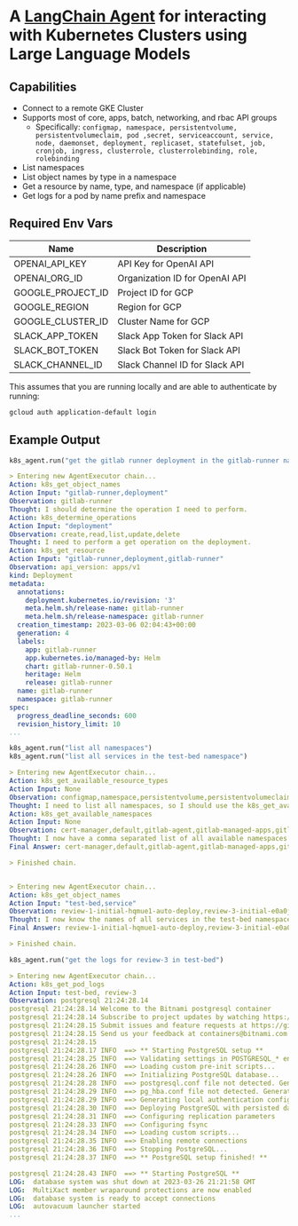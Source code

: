 # A [LangChain Agent](https://github.com/hwchase17/langchain) for interacting with Kubernetes Clusters using Large Language Models

## Capabilities
  - Connect to a remote GKE Cluster
  - Supports most of core, apps, batch, networking, and rbac API groups
    - Specifically: `configmap, namespace, persistentvolume, persistentvolumeclaim, pod ,secret, serviceaccount, service, node, daemonset, deployment, replicaset, statefulset, job, cronjob, ingress, clusterrole, clusterrolebinding, role, rolebinding`
  - List namespaces
  - List object names by type in a namespace
  - Get a resource by name, type, and namespace (if applicable)
  - Get logs for a pod by name prefix and namespace
  
## Required Env Vars
| Name | Description |
|----------------------------|-----------------------------|
| OPENAI_API_KEY | API Key for OpenAI API |
| OPENAI_ORG_ID | Organization ID for OpenAI API |
| GOOGLE_PROJECT_ID | Project ID for GCP |
| GOOGLE_REGION | Region for GCP |
| GOOGLE_CLUSTER_ID | Cluster Name for GCP |
| SLACK_APP_TOKEN | Slack App Token for Slack API |
| SLACK_BOT_TOKEN | Slack Bot Token for Slack API |
| SLACK_CHANNEL_ID | Slack Channel ID for Slack API |

This assumes that you are running locally and are able to authenticate by running:
```bash
gcloud auth application-default login
```

## Example Output
```python
k8s_agent.run("get the gitlab runner deployment in the gitlab-runner namespace")
```

```yaml
> Entering new AgentExecutor chain...
Action: k8s_get_object_names
Action Input: "gitlab-runner,deployment"
Observation: gitlab-runner
Thought: I should determine the operation I need to perform.
Action: k8s_determine_operations
Action Input: "deployment"
Observation: create,read,list,update,delete
Thought: I need to perform a get operation on the deployment.
Action: k8s_get_resource
Action Input: "gitlab-runner,deployment,gitlab-runner"
Observation: api_version: apps/v1
kind: Deployment
metadata:
  annotations:
    deployment.kubernetes.io/revision: '3'
    meta.helm.sh/release-name: gitlab-runner
    meta.helm.sh/release-namespace: gitlab-runner
  creation_timestamp: 2023-03-06 02:04:43+00:00
  generation: 4
  labels:
    app: gitlab-runner
    app.kubernetes.io/managed-by: Helm
    chart: gitlab-runner-0.50.1
    heritage: Helm
    release: gitlab-runner
  name: gitlab-runner
  namespace: gitlab-runner
spec:
  progress_deadline_seconds: 600
  revision_history_limit: 10
...
```

```python
k8s_agent.run("list all namespaces")
k8s_agent.run("list all services in the test-bed namespace")
```
```yaml
> Entering new AgentExecutor chain...
Action: k8s_get_available_resource_types
Action Input: None
Observation: configmap,namespace,persistentvolume,persistentvolumeclaim,pod,secret,serviceaccount,service,node,daemonset,deployment,replicaset,statefulset,job,cronjob,ingress,clusterrole,clusterrolebinding,role,rolebinding
Thought: I need to list all namespaces, so I should use the k8s_get_available_namespaces tool.
Action: k8s_get_available_namespaces
Action Input: None
Observation: cert-manager,default,gitlab-agent,gitlab-managed-apps,gitlab-runner,gitlab-webhook-dev,kube-node-lease,kube-public,kube-system,test-bed
Thought: I now have a comma separated list of all available namespaces.
Final Answer: cert-manager,default,gitlab-agent,gitlab-managed-apps,gitlab-runner,gitlab-webhook-dev,kube-node-lease,kube-public,kube-system,test-bed

> Finished chain.


> Entering new AgentExecutor chain...
Action: k8s_get_object_names
Action Input: "test-bed,service"
Observation: review-1-initial-hqmue1-auto-deploy,review-3-initial-e0a0ju-auto-deploy,review-3-initial-e0a0ju-postgresql,review-3-initial-e0a0ju-postgresql-headless
Thought: I now know the names of all services in the test-bed namespace.
Final Answer: review-1-initial-hqmue1-auto-deploy,review-3-initial-e0a0ju-auto-deploy,review-3-initial-e0a0ju-postgresql,review-3-initial-e0a0ju-postgresql-headless

> Finished chain.
```

```python
k8s_agent.run("get the logs for review-3 in test-bed")
```
```yaml
> Entering new AgentExecutor chain...
Action: k8s_get_pod_logs
Action Input: test-bed, review-3
Observation: postgresql 21:24:28.14 
postgresql 21:24:28.14 Welcome to the Bitnami postgresql container
postgresql 21:24:28.14 Subscribe to project updates by watching https://github.com/bitnami/bitnami-docker-postgresql
postgresql 21:24:28.15 Submit issues and feature requests at https://github.com/bitnami/bitnami-docker-postgresql/issues
postgresql 21:24:28.15 Send us your feedback at containers@bitnami.com
postgresql 21:24:28.15 
postgresql 21:24:28.17 INFO  ==> ** Starting PostgreSQL setup **
postgresql 21:24:28.25 INFO  ==> Validating settings in POSTGRESQL_* env vars..
postgresql 21:24:28.26 INFO  ==> Loading custom pre-init scripts...
postgresql 21:24:28.26 INFO  ==> Initializing PostgreSQL database...
postgresql 21:24:28.28 INFO  ==> postgresql.conf file not detected. Generating it...
postgresql 21:24:28.29 INFO  ==> pg_hba.conf file not detected. Generating it...
postgresql 21:24:28.29 INFO  ==> Generating local authentication configuration
postgresql 21:24:28.30 INFO  ==> Deploying PostgreSQL with persisted data...
postgresql 21:24:28.31 INFO  ==> Configuring replication parameters
postgresql 21:24:28.33 INFO  ==> Configuring fsync
postgresql 21:24:28.34 INFO  ==> Loading custom scripts...
postgresql 21:24:28.35 INFO  ==> Enabling remote connections
postgresql 21:24:28.36 INFO  ==> Stopping PostgreSQL...
postgresql 21:24:28.37 INFO  ==> ** PostgreSQL setup finished! **

postgresql 21:24:28.43 INFO  ==> ** Starting PostgreSQL **
LOG:  database system was shut down at 2023-03-26 21:21:58 GMT
LOG:  MultiXact member wraparound protections are now enabled
LOG:  database system is ready to accept connections
LOG:  autovacuum launcher started
...
```